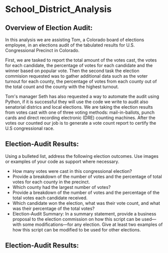 # School_District_Analysis

## Overview of Election Audit:

In this analysis we are assisting Tom, a Colorado board of elections employee, in an elections audit of the tabulated results for U.S. Congressional Precinct in Colorado. 

First, we are tasked to report the total amount of the votes cast, the votes for each candidate, the percentage of votes for each candidate and the winner based on popular vote. Then the second task the election commision requested was to gather additional data such as the voter turnout for each county, the percentage of votes from each county out of the total count and the county with the highest turnout.

Tom's manager Seth has also requested a way to automate the audit using Python, if it is successful they will use the code we write to audit also senatorial districs and local elections. We are taking the election results from votes cast with one of three voting methods: mail-in-ballots, punch cards and direct recording electronic (DRE) counting machines. After the votes our counted our job is to generate a vote count report to certify the U.S congressional race. 


## Election-Audit Results: 
Using a bulleted list, address the following election outcomes. Use images or examples of your code as support where necessary.

- How many votes were cast in this congressional election?
- Provide a breakdown of the number of votes and the percentage of total votes for each county in the precinct.
- Which county had the largest number of votes?
- Provide a breakdown of the number of votes and the percentage of the total votes each candidate received.
- Which candidate won the election, what was their vote count, and what was their percentage of the total votes?
- Election-Audit Summary: In a summary statement, provide a business proposal to the election commission on how this script can be used—with some modifications—for   any election. Give at least two examples of how this script can be modified to be used for other elections.

## Election-Audit Results: 
